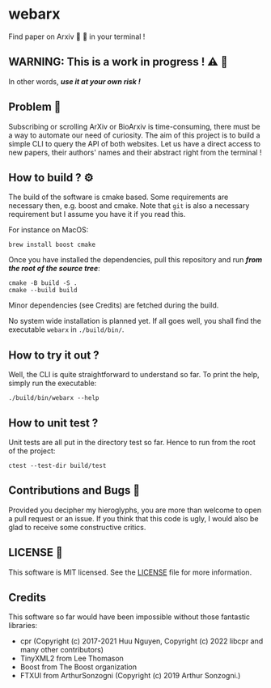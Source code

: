 # webarx
Find paper on Arxiv :postbox: :bookmark_tabs: in your terminal !

## WARNING: This is a work in progress ! :warning: :construction:
In other words, ***use it at your own risk !***

## Problem :triumph:
Subscribing or scrolling ArXiv or BioArxiv is time-consuming, there must be a
way to automate our need of curiosity. The aim of this project is to build a
simple CLI to query the API of both websites. Let us have a direct access to
new papers, their authors' names and their abstract right from the terminal !

## How to build ? :gear:
The build of the software is cmake based. Some requirements are necessary then,
e.g. boost and cmake. Note that `git` is also a necessary requirement but I
assume you have it if you read this.

For instance on MacOS:
```shell
brew install boost cmake
```

Once you have installed the dependencies, pull this repository and run ***from
the root of the source tree***:
```shell
cmake -B build -S .
cmake --build build
```

Minor dependencies (see Credits) are fetched during the build.

No system wide installation is planned yet. If all goes well, you shall find
the executable `webarx` in `./build/bin/`.

## How to try it out ?
Well, the CLI is quite straightforward to understand so far. To print the help,
simply run the executable:
```shell
./build/bin/webarx --help
```

## How to unit test ?
Unit tests are all put in the directory test so far. Hence to run from the root
of the project:
```shell
ctest --test-dir build/test
```

## Contributions and Bugs :thought_balloon:
Provided you decipher my hieroglyphs, you are more than welcome to open a pull
request or an issue. If you think that this code is ugly, I would also be glad
to receive some constructive critics.

## LICENSE :bookmark:
This software is MIT licensed. See the
[LICENSE](https://github.com/lmenou/webarx/blob/master/LICENSE) file for more
information.

## Credits
This software so far would have been impossible without those fantastic
libraries:   
- cpr (Copyright (c) 2017-2021 Huu Nguyen, Copyright (c) 2022 libcpr and many other contributors)
- TinyXML2 from Lee Thomason
- Boost from The Boost organization
- FTXUI from  ArthurSonzogni (Copyright (c) 2019 Arthur Sonzogni.)
